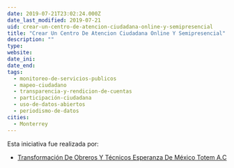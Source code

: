 ```yaml
---
date: 2019-07-21T23:02:24.000Z
date_last_modified: 2019-07-21
uid: crear-un-centro-de-atencion-ciudadana-online-y-semipresencial
title: "Crear Un Centro De Atencion Ciudadana Online Y Semipresencial"
description: ""
type: 
website: 
date_ini: 
date_end: 
tags:
  - monitoreo-de-servicios-publicos
  - mapeo-ciudadano
  - transparencia-y-rendicion-de-cuentas
  - participación-ciudadana
  - uso-de-datos-abiertos
  - periodismo-de-datos
cities: 
  - Monterrey
---
```


Esta iniciativa fue realizada por:

- [Transformación De Obreros Y Técnicos Esperanza De México Totem A.C](/organizaciones/transformacion-de-obreros-y-tecnicos-esperanza-de-mexico-totem-a-c)
